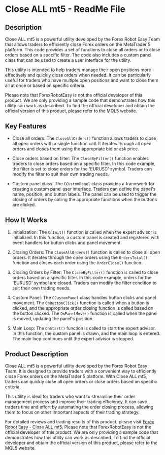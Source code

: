 # Close ALL mt5 - ReadMe File

## Description

Close ALL mt5 is a powerful utility developed by the Forex Robot Easy Team that allows traders to efficiently close Forex orders on the MetaTrader 5 platform. This code provides a set of functions to close all orders or to close orders based on a specific filter. The code also includes a custom panel class that can be used to create a user interface for the utility.

This utility is intended to help traders manage their open positions more effectively and quickly close orders when needed. It can be particularly useful for traders who have multiple open positions and want to close them all at once or based on specific criteria.

Please note that ForexRobotEasy is not the official developer of this product. We are only providing a sample code that demonstrates how this utility can work as described. To find the official developer and obtain the official version of this product, please refer to the MQL5 website.

## Key Features

- Close all orders: The `CloseAllOrders()` function allows traders to close all open orders with a single function call. It iterates through all open orders and closes them using the appropriate bid or ask price.

- Close orders based on filter: The `CloseByFilter()` function enables traders to close orders based on a specific filter. In this code example, the filter is set to close orders for the 'EURUSD' symbol. Traders can modify the filter to suit their own trading needs.

- Custom panel class: The `CCustomPanel` class provides a framework for creating a custom panel user interface. Traders can define the panel's name, position, and button labels. The panel can be used to trigger the closing of orders by calling the appropriate functions when the buttons are clicked.

## How It Works

1. Initialization: The `OnInit()` function is called when the expert advisor is initialized. In this function, a custom panel is created and registered with event handlers for button clicks and panel movement.

2. Closing Orders: The `CloseAllOrders()` function is called to close all open orders. It iterates through the open orders using the `OrdersTotal()` function and closes each order using the `OrderClose()` function.

3. Closing Orders by Filter: The `CloseByFilter()` function is called to close orders based on a specific filter. In this code example, orders for the 'EURUSD' symbol are closed. Traders can modify the filter condition to suit their own trading needs.

4. Custom Panel: The `CCustomPanel` class handles button clicks and panel movement. The `OnButtonClick()` function is called when a button is clicked, and the appropriate order closing function is called based on the button clicked. The `OnPanelMove()` function is called when the panel is moved, updating the panel's position.

5. Main Loop: The `OnStart()` function is called to start the expert advisor. In this function, the custom panel is drawn, and the main loop is entered. The main loop continues until the expert advisor is stopped.

## Product Description

Close ALL mt5 is a powerful utility developed by the Forex Robot Easy Team. It is designed to provide traders with a convenient way to efficiently close Forex orders on the MetaTrader 5 platform. With Close ALL mt5, traders can quickly close all open orders or close orders based on specific criteria.

This utility is ideal for traders who want to streamline their order management process and improve their trading efficiency. It can save traders time and effort by automating the order closing process, allowing them to focus on other important aspects of their trading strategy.

For detailed reviews and trading results of this product, please visit [Forex Robot Easy - Close ALL mt5](https://forexroboteasy.com/forex-robot-review/review-close-all-mt5-a-powerful-utility-for-efficiently-closing-forex-orders/). Please note that ForexRobotEasy is not the official developer of this product. We are only providing a sample code that demonstrates how this utility can work as described. To find the official developer and obtain the official version of this product, please refer to the MQL5 website.
